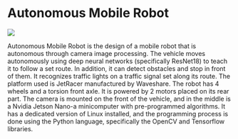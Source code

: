 # Autonomous Mobile Robot

![](Images/JetRacer.jng)

Autonomous Mobile Robot is the design of a mobile robot that is autonomous through camera image processing. The vehicle moves autonomously using deep neural networks (specifically ResNet18) to teach it to follow a set route. In addition, it can detect obstacles and stop in front of them. It recognizes traffic lights on a traffic signal set along its route. The platform used is JetRacer manufactured by Waveshare. The robot has 4 wheels and a torsion front axle. It is powered by 2 motors placed on its rear part. The camera is mounted on the front of the vehicle, and in the middle is a Nvidia Jetson Nano-a minicomputer with pre-programmed algorithms. It has a dedicated version of Linux installed, and the programming process is done using the Python language, specifically the OpenCV and Tensorflow libraries.
